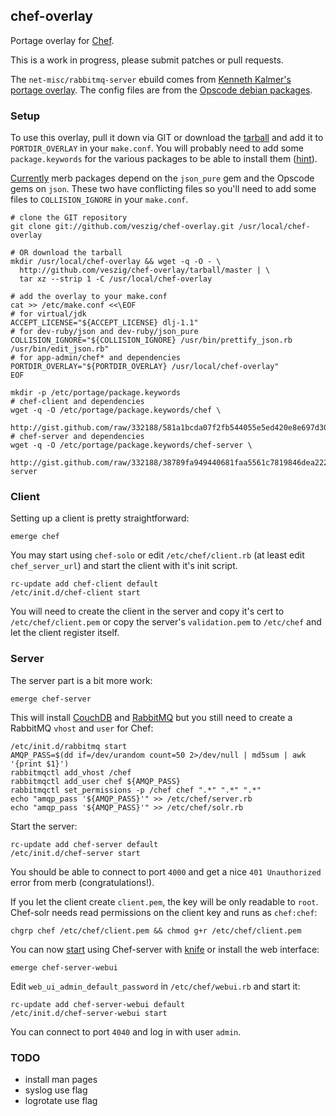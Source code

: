## chef-overlay

Portage overlay for [Chef][0].

This is a work in progress, please submit patches or pull requests.

The `net-misc/rabbitmq-server` ebuild comes from [Kenneth Kalmer's portage 
overlay][1]. The config files are from the [Opscode debian packages][2].

### Setup

To use this overlay, pull it down via GIT or download the [tarball][3] and add
it to `PORTDIR_OVERLAY` in your `make.conf`. You will probably need to add
some `package.keywords` for the various packages to be able to install them
([hint][4]).

[Currently][5] merb packages depend on the `json_pure` gem and the Opscode
gems on `json`. These two have conflicting files so you'll need to add
some files to `COLLISION_IGNORE` in your `make.conf`.

    # clone the GIT repository
    git clone git://github.com/veszig/chef-overlay.git /usr/local/chef-overlay

    # OR download the tarball
    mkdir /usr/local/chef-overlay && wget -q -O - \
      http://github.com/veszig/chef-overlay/tarball/master | \
      tar xz --strip 1 -C /usr/local/chef-overlay

    # add the overlay to your make.conf
    cat >> /etc/make.conf <<\EOF
    # for virtual/jdk
    ACCEPT_LICENSE="${ACCEPT_LICENSE} dlj-1.1"
    # for dev-ruby/json and dev-ruby/json_pure
    COLLISION_IGNORE="${COLLISION_IGNORE} /usr/bin/prettify_json.rb /usr/bin/edit_json.rb"
    # for app-admin/chef* and dependencies
    PORTDIR_OVERLAY="${PORTDIR_OVERLAY} /usr/local/chef-overlay"
    EOF

    mkdir -p /etc/portage/package.keywords
    # chef-client and dependencies
    wget -q -O /etc/portage/package.keywords/chef \
      http://gist.github.com/raw/332188/581a1bcda07f2fb544055e5ed420e8e697d30a33/package.keywords.chef
    # chef-server and dependencies
    wget -q -O /etc/portage/package.keywords/chef-server \
      http://gist.github.com/raw/332188/38789fa949440681faa5561c7819846dea2226a8/package.keywords.chef-server

[0]: http://wiki.opscode.com/display/chef
[1]: http://github.com/kennethkalmer/portage-overlay/tree/master/net-misc/rabbitmq-server/
[2]: http://github.com/opscode/opscode-packages/tree/master/debian/chef/debian/etc/chef/
[3]: http://github.com/veszig/chef-overlay/tarball/master
[4]: http://gist.github.com/332188
[5]: http://tickets.opscode.com/browse/OHAI-95

### Client

Setting up a client is pretty straightforward:

    emerge chef

You may start using `chef-solo` or edit `/etc/chef/client.rb` (at least edit
`chef_server_url`) and start the client with it's init script.

    rc-update add chef-client default
    /etc/init.d/chef-client start

You will need to create the client in the server and copy it's cert to
`/etc/chef/client.pem` or copy the server's `validation.pem` to `/etc/chef` and
let the client register itself.

### Server

The server part is a bit more work:

    emerge chef-server

This will install [CouchDB][6] and [RabbitMQ][7] but you still need to create
a RabbitMQ `vhost` and `user` for Chef:

    /etc/init.d/rabbitmq start
    AMQP_PASS=$(dd if=/dev/urandom count=50 2>/dev/null | md5sum | awk '{print $1}')
    rabbitmqctl add_vhost /chef
    rabbitmqctl add_user chef ${AMQP_PASS}
    rabbitmqctl set_permissions -p /chef chef ".*" ".*" ".*"
    echo "amqp_pass '${AMQP_PASS}'" >> /etc/chef/server.rb
    echo "amqp_pass '${AMQP_PASS}'" >> /etc/chef/solr.rb

Start the server:

    rc-update add chef-server default
    /etc/init.d/chef-server start

You should be able to connect to port `4000` and get a nice `401 Unauthorized`
error from merb (congratulations!).

If you let the client create `client.pem`, the key will be only readable to
`root`. Chef-solr needs read permissions on the client key and runs as
`chef:chef`:

    chgrp chef /etc/chef/client.pem && chmod g+r /etc/chef/client.pem

You can now [start][8] using Chef-server with [knife][9] or install the web
interface:

    emerge chef-server-webui

Edit `web_ui_admin_default_password` in `/etc/chef/webui.rb` and start it:

    rc-update add chef-server-webui default
    /etc/init.d/chef-server-webui start

You can connect to port `4040` and log in with user `admin`.

[6]: http://couchdb.apache.org/
[7]: http://www.rabbitmq.com/
[8]: http://gist.github.com/354196
[9]: http://wiki.opscode.com/display/chef/Knife

### TODO

- install man pages
- syslog use flag
- logrotate use flag
